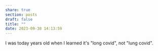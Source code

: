 ```yaml
---
share: true
section: posts
draft: false
title: ""
date: 2023-09-30 14:13:59
---
```


I was today years old when I learned it's "long covid", not "lung covid".
